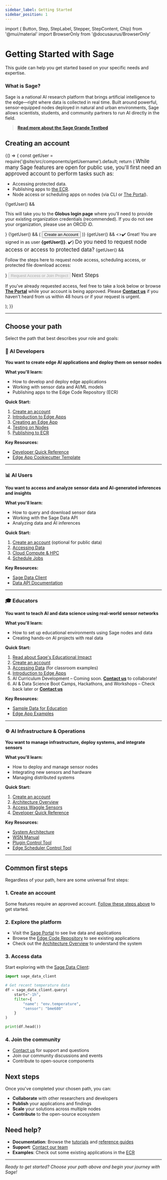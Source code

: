 ```yaml
---
sidebar_label: Getting Started
sidebar_position: 1
---
```


import { Button, Step, StepLabel, Stepper, StepContent, Chip} from '@mui/material'
import BrowserOnly from '@docusaurus/BrowserOnly'

# Getting Started with Sage

This guide can help you get started based on your specific needs and expertise.

### What is Sage?

Sage is a national AI research platform that brings artificial intelligence to the edge—right where data is collected in real time. Built around powerful, sensor-equipped nodes deployed in natural and urban environments, Sage allows scientists, students, and community partners to run AI directly in the field.

> **[Read more about the Sage Grande Testbed](/about)**

## Creating an account

<BrowserOnly>
  {() => {
    const getUser = require('@site/src/components/getUsername').default;
    return (
      <Stepper orientation="vertical" activeStep={getUser() ? 1 : 0}>
        <Step active={!getUser()} expanded={true} check>
          <StepLabel>
            <big>While many Sage features are open for public use, you'll first need an approved account to perform tasks such as:</big>
          </StepLabel>
          <StepContent>
            <ul>
              <li>Accessing protected data.</li>
              <li>Publishing apps to <a href="https://portal.sagecontinuum.org/apps/explore" target="_blank" rel="noopener noreferrer">the ECR</a>.</li>
              <li>Node access or scheduling apps on nodes (via CLI or <a href="https://portal.sagecontinuum.org" target="_blank" rel="noopener noreferrer">The Portal</a>).</li>
            </ul>
            {!getUser() && <p>This will take you to the <b>Globus login page</b> where you'll need to provide your existing organization credentials (recommended). If you do not see your organization, please use an ORCID iD.</p>}
            {!getUser() && (
              <Button href="https://auth.sagecontinuum.org/?callback=https://sagecontinuum.org/docs/getting-started#creating-an-account" variant="contained" sx={{ width: '300px' }}>
                <span className="normal-case text-[#fff]">Create an Account</span>
              </Button>
            )}
            {getUser() && <>✔️ Great! You are signed in as user <b>{getUser()}</b>. ✔️</>}
          </StepContent>
        </Step>
        <Step active={getUser()} expanded={true}>
          <StepLabel><big>Do you need to request node access or access to protected data?</big></StepLabel>
          <StepContent>
            {getUser() && <p>Follow the steps here to request node access, scheduling access, or protected file download access:</p>}
            <Button href="https://portal.sagecontinuum.org/account/access" target="_blank" variant="contained" disabled={!getUser()}>
              <span className="normal-case text-[#fff]">Request Access or Join Project</span>
            </Button>
          </StepContent>
        </Step>
        <Step active={getUser()} expanded={getUser()}>
          <StepLabel><big>Next Steps</big></StepLabel>
          <StepContent>
            <p>If you’ve already requested access, feel free to take a look below or browse <b><a href="https://portal.sagecontinuum.org" target="_blank" rel="noopener noreferrer">The Portal</a></b> while your account is being approved. Please <b><a href="./contact-us">Contact us</a></b> if you haven't heard from us within 48 hours or if your request is urgent.</p>
          </StepContent>
        </Step>
      </Stepper>
    );
  }}
</BrowserOnly>

---

## Choose your path

Select the path that best describes your role and goals:

### 🤖 AI Developers
**You want to create edge AI applications and deploy them on sensor nodes**

**What you'll learn:**
- How to develop and deploy edge applications
- Working with sensor data and AI/ML models
- Publishing apps to the Edge Code Repository (ECR)

**Quick Start:**
1. [Create an account](#creating-an-account)
2. [Introduction to Edge Apps](./tutorials/edge-apps/intro-to-edge-apps)
3. [Creating an Edge App](./tutorials/edge-apps/creating-an-edge-app)
4. [Testing on Nodes](./tutorials/edge-apps/testing-an-edge-app)
5. [Publishing to ECR](./tutorials/edge-apps/publishing-to-ecr)

**Key Resources:**
- [Developer Quick Reference](./reference-guides/dev-quick-reference)
- [Edge App Cookiecutter Template](https://github.com/waggle-sensor/cookiecutter-sage-app)

---

### 📊 AI Users
**You want to access and analyze sensor data and AI-generated inferences and insights**

**What you'll learn:**
- How to query and download sensor data
- Working with the Sage Data API
- Analyzing data and AI inferences

**Quick Start:**
1. [Create an account](#creating-an-account) (optional for public data)
2. [Accessing Data](./tutorials/accessing-data)
3. [Cloud Compute & HPC](./tutorials/cloud-compute)
4. [Schedule Jobs](./tutorials/schedule-jobs)

**Key Resources:**
- [Sage Data Client](https://pypi.org/project/sage-data-client/)
- [Data API Documentation](https://github.com/waggle-sensor/waggle-beehive-v2/blob/main/docs/querying-measurements.md)

---

### 🎓 Educators
**You want to teach AI and data science using real-world sensor networks**

**What you'll learn:**
- How to set up educational environments using Sage nodes and data
- Creating hands-on AI projects with real data


**Quick Start:**
1. [Read about Sage's Educational Impact](/about#educational-and-community-impact)
2. [Create an account](#creating-an-account)
3. [Accessing Data](./tutorials/accessing-data) (for classroom examples)
4. [Introduction to Edge Apps](./tutorials/edge-apps/intro-to-edge-apps)
5. AI Curriculum Development – Coming soon.  **[Contact us](./contact-us)** to collaborate!
6. AI & Data Science Boot Camps, Hackathons, and Workshops – Check back later or **[Contact us](./contact-us)**


**Key Resources:**
- [Sample Data for Education](./tutorials/accessing-data#data-bundles)
- [Edge App Examples](https://portal.sagecontinuum.org/apps/)

---

### ⚙️ AI Infrastructure & Operations
**You want to manage infrastructure, deploy systems, and integrate sensors**

**What you'll learn:**
- How to deploy and manage sensor nodes
- Integrating new sensors and hardware
- Managing distributed systems

**Quick Start:**
1. [Create an account](#creating-an-account)
2. [Architecture Overview](./about/architecture)
3. [Access Waggle Sensors](./tutorials/access-waggle-sensors)
4. [Developer Quick Reference](./category/reference-guides)

**Key Resources:**
- [System Architecture](./about/architecture)
- [WSN Manual](./installation-manuals/wsn-manual)
- [Plugin Control Tool](./reference-guides/pluginctl)
- [Edge Scheduler Control Tool](./reference-guides/sesctl)

---

## Common first steps

Regardless of your path, here are some universal first steps:

### 1. Create an account
Some features require an approved account. [Follow these steps above](#creating-an-account) to get started.

### 2. Explore the platform
- Visit the [Sage Portal](https://portal.sagecontinuum.org) to see live data and applications
- Browse the [Edge Code Repository](https://portal.sagecontinuum.org/apps/) to see existing applications
- Check out the [Architecture Overview](./about/architecture) to understand the system

### 3. Access data
Start exploring with the [Sage Data Client](https://pypi.org/project/sage-data-client/):

```python
import sage_data_client

# Get recent temperature data
df = sage_data_client.query(
    start="-1h",
    filter={
        "name": "env.temperature",
        "sensor": "bme680"
    }
)

print(df.head())
```

### 4. Join the community
- [Contact us](./contact-us) for support and questions
- Join our community discussions and events
- Contribute to open-source components

## Next steps

Once you've completed your chosen path, you can:

- **Collaborate** with other researchers and developers
- **Publish** your applications and findings
- **Scale** your solutions across multiple nodes
- **Contribute** to the open-source ecosystem

## Need help?

- **Documentation**: Browse the [tutorials](./category/tutorials) and [reference guides](./category/reference-guides/)
- **Support**: [Contact our team](./contact-us)
- **Examples**: Check out some existing applications in the [ECR](https://portal.sagecontinuum.org/apps/)

---

*Ready to get started? Choose your path above and begin your journey with Sage!*
